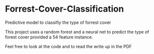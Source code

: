 # Forrest-Cover-Classification
Predictive model to classifiy the type of forrest cover


This project uses a random forest and a neural net to predict the type of forest cover provided a 54 feature instance. 

Feel free to look at the code and to read the write up in the PDF
